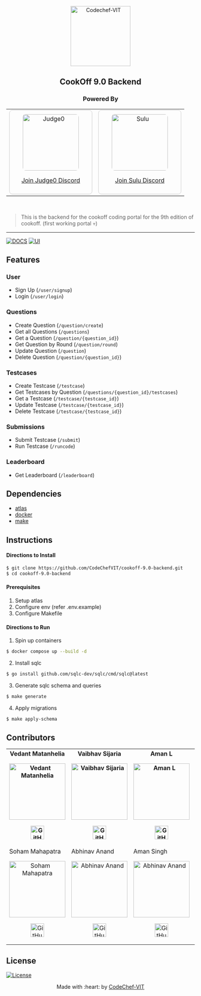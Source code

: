 <p align="center"><a href="https://www.codechefvit.com" target="_blank"><img src="https://i.ibb.co/4J9LXxS/cclogo.png" width=160 title="CodeChef-VIT" alt="Codechef-VIT"></a>
</p>

<h2 align="center"> CookOff 9.0 Backend </h2>

<h3 align="center"> Powered By </h2>
<div align="center">
  <table>
    <tr>
      <td>
        <div style="border: 1px solid #ccc; padding: 10px; text-align: center; border-radius: 8px; width: 200px;">
          <a href="https://discord.com/invite/GRc3v6n" target="_blank">
            <img src="https://avatars.githubusercontent.com/u/25365178?s=200&v=4" alt="Judge0" style="width:150px; height:150px; border-radius: 8px;">
            <p>Join Judge0 Discord</p>
          </a>
        </div>
      </td>
      <td>
        <div style="border: 1px solid #ccc; padding: 10px; text-align: center; border-radius: 8px; width: 200px;">
          <a href="https://discord.com/invite/dCq3XhgRXs" target="_blank">
            <img src="https://pbs.twimg.com/profile_images/1742205229104259072/2ISO3o7-_400x400.jpg" alt="Sulu" style="width:150px; height:150px; border-radius: 8px;">
            <p>Join Sulu Discord</p>
          </a>
        </div>
      </td>
    </tr>
  </table>
</div>
<br/>

> This is the backend for the cookoff coding portal for the 9th edition of cookoff. (first working portal :skull:)

---

[![DOCS](https://img.shields.io/badge/Documentation-see%20docs-green?style=flat-square&logo=appveyor)](INSERT_LINK_FOR_DOCS_HERE)
[![UI](https://img.shields.io/badge/User%20Interface-Link%20to%20UI-orange?style=flat-square&logo=appveyor)](INSERT_UI_LINK_HERE)

## Features

### User
- Sign Up (```/user/signup```)
- Login (```/user/login```)

### Questions
- Create Question (```/question/create```)
- Get all Questions (```/questions```)
- Get a Question (```/question/{question_id}```)
- Get Question by Round (```/question/round```)
- Update Question (```/question```)
- Delete Question (```/question/{question_id}```)

### Testcases
- Create Testcase (```/testcase```)
- Get Testcases by Question (```/questions/{question_id}/testcases```)
- Get a Testcase (```/testcase/{testcase_id}```)
- Update Testcase (```/testcase/{testcase_id}```)
- Delete Testcase (```/testcase/{testcase_id}```)

### Submissions
- Submit Testcase (```/submit```)
- Run Testcase (```/runcode```)

### Leaderboard
- Get Leaderboard (```/leaderboard```)
 

## Dependencies

- [atlas](https://atlasgo.io/)
- [docker](https://docs.docker.com/)
- [make](https://www.gnu.org/software/make/manual/make.html)

## Instructions

#### Directions to Install

```sh
$ git clone https://github.com/CodeChefVIT/cookoff-9.0-backend.git
$ cd cookoff-9.0-backend
```

#### Prerequisites

1. Setup atlas
2. Configure env (refer .env.example)
3. Configure Makefile

#### Directions to Run

1. Spin up containers
```sh
$ docker compose up --build -d
```

2. Install sqlc
```sh
$ go install github.com/sqlc-dev/sqlc/cmd/sqlc@latest
```

3. Generate sqlc schema and queries
```sh
$ make generate
```

4. Apply migrations
```sh
$ make apply-schema
```

## Contributors

<table>
	<tr align="center" style="font-weight:bold">
		<td>
		Vedant Matanhelia
		<p align="center">
			<img src = "https://avatars.githubusercontent.com/u/71623796?v=4" width="150" height="150" alt="Vedant Matanhelia">
		</p>
			<p align="center">
				<a href = "https://github.com/Xenomorph07">
					<img src = "https://cdn-icons-png.flaticon.com/512/2111/2111432.png" width="36" height = "36" alt="GitHub"/>
				</a>
			</p>
		</td>
		<td>
		Vaibhav Sijaria
		<p align="center">
			<img src = "https://avatars.githubusercontent.com/u/139199971?v=4" width="150" height="150" alt="Vaibhav Sijaria">
		</p>
			<p align="center">
				<a href = "https://github.com/vaibhavsijaria">
					<img src = "https://cdn-icons-png.flaticon.com/512/2111/2111432.png" width="36" height = "36" alt="GitHub"/>
				</a>
			</p>
		</td>
		<td>
		Aman L
		<p align="center">
			<img src = "https://avatars.githubusercontent.com/u/86644389?v=4" width="150" height="150" alt="Aman L">
		</p>
			<p align="center">
				<a href = "https://github.com/Killerrekt">
					<img src = "https://cdn-icons-png.flaticon.com/512/2111/2111432.png" width="36" height = "36" alt="GitHub"/>
				</a>
			</p>
		</td>
		<td>
		Jothish Kamal
		<p align="center">
			<img src = "https://avatars.githubusercontent.com/u/74227363?v=4" width="150" height="150" alt="Jothish Kamal">
		</p>
			<p align="center">
				<a href = "https://github.com/JothishKamal">
					<img src = "https://cdn-icons-png.flaticon.com/512/2111/2111432.png" width="36" height = "36" alt="GitHub"/>
				</a>
			</p>
		</td>
	</tr>
	<tr>
		<td>
		Soham Mahapatra
		<p align="center">
			<img src = "https://avatars.githubusercontent.com/u/155614230?v=4" width="150" height="150" alt="Soham Mahapatra">
		</p>
			<p align="center">
				<a href = "https://github.com/Soham-Maha">
					<img src = "https://cdn-icons-png.flaticon.com/512/2111/2111432.png" width="36" height = "36" alt="GitHub"/>
				</a>
			</p>
		</td>
		<td>
		Abhinav Anand
		<p align="center">
			<img src = "https://avatars.githubusercontent.com/u/140488187?v=4" width="150" height="150" alt="Abhinav Anand">
		</p>
			<p align="center">
				<a href = "https://github.com/Abhinav-055">
					<img src = "https://cdn-icons-png.flaticon.com/512/2111/2111432.png" width="36" height = "36" alt="GitHub"/>
				</a>
			</p>
		</td>
		<td>
		Aman Singh
		<p align="center">
			<img src = "https://avatars.githubusercontent.com/u/80804989?v=4" width="150" height="150" alt="Abhinav Anand">
		</p>
			<p align="center">
				<a href = "https://github.com/DevloperAmanSingh">
					<img src = "https://cdn-icons-png.flaticon.com/512/2111/2111432.png" width="36" height = "36" alt="GitHub"/>
				</a>
			</p>
		</td>
	</tr>
	
</table>

## License

[![License](http://img.shields.io/:license-mit-blue.svg?style=flat-square)](http://badges.mit-license.org)

<p align="center">
	Made with :heart: by <a href="https://www.codechefvit.com" target="_blank">CodeChef-VIT</a>
</p>
